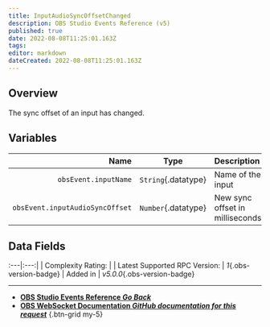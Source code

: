 ```yaml
---
title: InputAudioSyncOffsetChanged
description: OBS Studio Events Reference (v5)
published: true
date: 2022-08-08T11:25:01.163Z
tags: 
editor: markdown
dateCreated: 2022-08-08T11:25:01.163Z
---
```


## Overview
The sync offset of an input has changed.

## Variables
Name | Type | Description | 
----:|:----:|:------------|
`obsEvent.inputName` | `String`{.datatype} | Name of the input
`obsEvent.inputAudioSyncOffset` | `Number`{.datatype} | New sync offset in milliseconds

## Data Fields
:---|:---:|
| Complexity Rating: | <span class="stars stars--3"></span>
| Latest Supported RPC Version: | *1*{.obs-version-badge}
| Added in | *v5.0.0*{.obs-version-badge}

---

- [<i class="mdi mdi-chevron-left"></i>**OBS Studio Events Reference *Go Back***](/en/Broadcasters/OBS/Events)
- [<i class="mdi mdi-github"></i> **OBS WebSocket Documentation *GitHub documentation for this request***](https://github.com/obsproject/obs-websocket/blob/master/docs/generated/protocol.md#inputaudiosyncoffsetchanged)
{.btn-grid my-5}